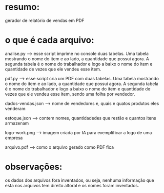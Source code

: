 # resumo:
gerador de relatório de vendas em PDF

# o que é cada arquivo:
analise.py —> esse script imprime no console duas tabelas. Uma tabela mostrando o nome do item e ao lado, a quantidade que possui agora. A segunda tabela é o nome do trabalhador e logo a baixo o nome do item e quantidade de vezes que ele vendeu esse item.

pdf.py —> esse script cria um PDF com duas tabelas. Uma tabela mostrando o nome do item e ao lado, a quantidade que possui agora. A segunda tabela é o nome do trabalhador e logo a baixo o nome do item e quantidade de vezes que ele vendeu esse item, sendo uma folha por vendedor.

dados-vendas.json —> nome de vendedores e, quais e quatos produtos eles venderam

estoque.json —> contem nomes, quantidadedes que restão e quantos itens armazenam 

logo-work.png —> imagem criada por IA para exemplificar a logo de uma empresa

arquivo.pdf —> como o arquivo gerado como PDF fica

# observações:
os dados dos arquivos fora inventados, ou seja, nenhuma informação que esta nos arquivos tem direito altoral e os nomes foram inventados.


